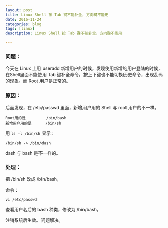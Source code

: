 ```yaml
---
layout: post
title: Linux Shell 按 Tab 键不能补全，方向键不能用
date: 2016-11-24
categories: blog
tags: [linux]
description: Linux Shell 按 Tab 键不能补全，方向键不能用

---
```


### 问题：

今天在 Linux 上用 useradd 新增用户的时候，发现使用新增的用户登陆的时候，在Shell里面不能使用 Tab 键补全命令，按上下键也不能切换历史命令，出现乱码的现象。而 Root 用户是正常的。

### 原因：

后面发现，在 /etc/passwd 里面，新增用户用的 Shell 与 root 用户的不一样。

    Root用的是         /bin/bash
    新增用户用的是      /bin/sh

用 `ls -l /bin/sh` 显示：

`/bin/sh -> /bin/dash`

dash 与 bash 是不一样的。

### 处理：

把 /bin/sh 改成 /bin/bash，

命令：

`vi /etc/passwd`

查看用户名后的 bash 种类，修改为 /bin/bash。

注销系统后生效。问题解决。